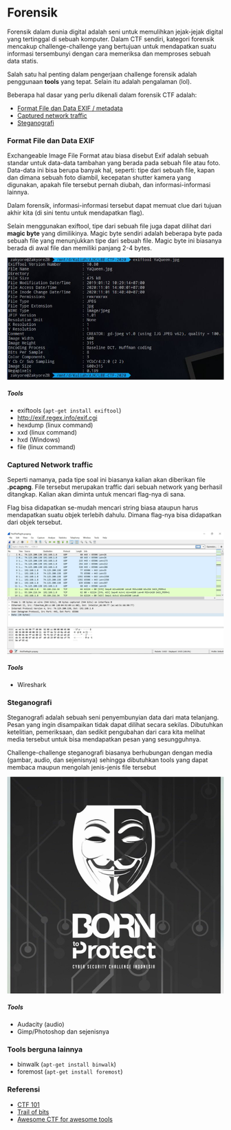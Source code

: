 # Forensik
Forensik dalam dunia digital adalah seni untuk memulihkan jejak-jejak digital yang tertinggal di sebuah komputer. Dalam CTF sendiri, kategori forensik mencakup challenge-challenge yang bertujuan untuk mendapatkan suatu informasi tersembunyi dengan cara memeriksa dan memproses sebuah data statis.

Salah satu hal penting dalam pengerjaan challenge forensik adalah penggunaan **tools** yang tepat. Selain itu adalah pengalaman (lol).

Beberapa hal dasar yang perlu dikenali dalam forensik CTF adalah:
+ [Format File dan Data EXIF / metadata](#format-file-dan-data-exif)
+ [Captured network traffic](#captured-network-traffic)
+ [Steganografi](#steganografi)

### Format File dan Data EXIF
Exchangeable Image File Format atau biasa disebut Exif adalah sebuah standar untuk data-data tambahan yang berada pada sebuah file atau foto. Data-data ini bisa berupa banyak hal, seperti: tipe dari sebuah file, kapan dan dimana sebuah foto diambil, kecepatan shutter kamera yang digunakan, apakah file tersebut pernah diubah, dan informasi-informasi lainnya.

Dalam forensik, informasi-informasi tersebut dapat memuat clue dari tujuan akhir kita (di sini tentu untuk mendapatkan flag).

Selain menggunakan exiftool, tipe dari sebuah file juga dapat dilihat dari **magic byte** yang dimilikinya. Magic byte sendiri adalah beberapa byte pada sebuah file yang menunjukkan tipe dari sebuah file. Magic byte ini biasanya berada di awal file dan memiliki panjang 2-4 bytes.

![Contoh metadata](images/exifdata.JPG)

##### Tools
+ exiftools (`apt-get install exiftool`)
+ http://exif.regex.info/exif.cgi
+ hexdump (linux command)
+ xxd (linux command)
+ hxd (Windows)
+ file (linux command)

### Captured Network traffic
Seperti namanya, pada tipe soal ini biasanya kalian akan diberikan file **.pcapng**. File tersebut merupakan traffic dari sebuah network yang berhasil ditangkap. Kalian akan diminta untuk mencari flag-nya di sana.

Flag bisa didapatkan se-mudah mencari string biasa ataupun harus mendapatkan suatu objek terlebih dahulu. Dimana flag-nya bisa didapatkan dari objek tersebut.

![Tampilan wireshark](images/pcapng.JPG)

##### Tools
+ Wireshark

### Steganografi
Steganografi adalah sebuah seni penyembunyian data dari mata telanjang. Pesan yang ingin disampaikan tidak dapat dilihat secara sekilas. Dibutuhkan ketelitian, pemeriksaan, dan sedikit pengubahan dari cara kita melihat media tersebut untuk bisa mendapatkan pesan yang sesungguhnya.

Challenge-challenge steganografi biasanya berhubungan dengan media (gambar, audio, dan sejenisnya) sehingga dibutuhkan tools yang dapat membaca maupun mengolah jenis-jenis file tersebut

![Contoh steganografi](contoh/stegano.png)

##### Tools
+ Audacity (audio)
+ Gimp/Photoshop dan sejenisnya

### Tools berguna lainnya
+ binwalk (`apt-get install binwalk`)
+ foremost (`apt-get install foremost`)

### Referensi
+ [CTF 101](https://ctf101.org/forensics/overview/)
+ [Trail of bits](https://trailofbits.github.io/ctf/forensics/)
+ [Awesome CTF for awesome tools](https://github.com/apsdehal/awesome-ctf/blob/master/README.md)
